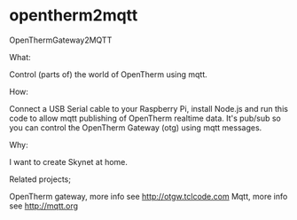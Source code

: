 opentherm2mqtt
==============

OpenThermGateway2MQTT

What:

Control (parts of) the world of OpenTherm using mqtt.

How:

Connect a USB Serial cable to your Raspberry Pi, install Node.js and run this code to allow mqtt publishing of OpenTherm realtime data. It's pub/sub so you can control the OpenTherm Gateway (otg) using mqtt messages.

Why:

I want to create Skynet at home.

Related projects;

OpenTherm gateway, more info see http://otgw.tclcode.com
Mqtt, more info see http://mqtt.org
